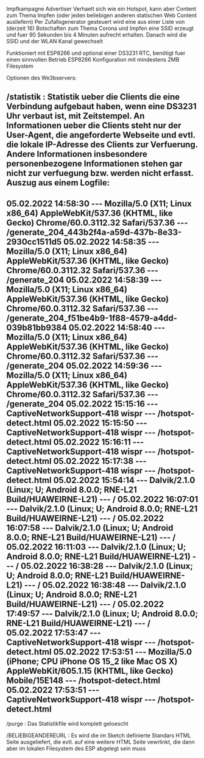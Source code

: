 Impfkampagne Advertiser
Verhaelt sich wie ein Hotspot, kann aber Content zum Thema Impfen (oder jeden beliebigen anderen statischen Web Content ausliefern)
Per Zufallsgenerator gesteuert wird eine aus einer Liste von (derzeit 16) Botschaften zum Thema Corona und Impfen eine SSID erzeugt und
fuer 90 Sekunden bis 4 Minuten aufrecht erhalten. Danach wird die SSID und der WLAN Kanal gewechselt

Funktioniert mit ESP8266 und optional einer DS3231 RTC, benötigt fuer einen sinnvollen Betrieb ESP8266 Konfiguration mit mindestens 2MB Filesystem

Optionen des We3bservers:

<IP-Adresse>/statistik   :
Statistik ueber die Clients die eine Verbindung aufgebaut haben, wenn eine DS3231 Uhr verbaut ist, mit Zeitstempel. An Informationen ueber die Clients
steht nur der User-Agent, die angeforderte Webseite und evtl. die lokale IP-Adresse des Clients zur Verfuerung. Andere Informationen insbesondere 
personenbezogene Informationen stehen gar nicht zur verfuegung bzw. werden nicht erfasst. 
Auszug aus einem Logfile:
------------------
05.02.2022 14:58:30 --- Mozilla/5.0 (X11; Linux x86_64) AppleWebKit/537.36 (KHTML, like Gecko) Chrome/60.0.3112.32 Safari/537.36 --- /generate_204_443b2f4a-a59d-437b-8e33-2930cc1511d5
05.02.2022 14:58:35 --- Mozilla/5.0 (X11; Linux x86_64) AppleWebKit/537.36 (KHTML, like Gecko) Chrome/60.0.3112.32 Safari/537.36 --- /generate_204
05.02.2022 14:58:39 --- Mozilla/5.0 (X11; Linux x86_64) AppleWebKit/537.36 (KHTML, like Gecko) Chrome/60.0.3112.32 Safari/537.36 --- /generate_204_f51be4b9-1f88-4579-a4dd-039b81bb9384
05.02.2022 14:58:40 --- Mozilla/5.0 (X11; Linux x86_64) AppleWebKit/537.36 (KHTML, like Gecko) Chrome/60.0.3112.32 Safari/537.36 --- /generate_204
05.02.2022 14:59:36 --- Mozilla/5.0 (X11; Linux x86_64) AppleWebKit/537.36 (KHTML, like Gecko) Chrome/60.0.3112.32 Safari/537.36 --- /generate_204
05.02.2022 15:15:16 --- CaptiveNetworkSupport-418 wispr --- /hotspot-detect.html
05.02.2022 15:15:50 --- CaptiveNetworkSupport-418 wispr --- /hotspot-detect.html
05.02.2022 15:16:11 --- CaptiveNetworkSupport-418 wispr --- /hotspot-detect.html
05.02.2022 15:17:38 --- CaptiveNetworkSupport-418 wispr --- /hotspot-detect.html
05.02.2022 15:54:14 --- Dalvik/2.1.0 (Linux; U; Android 8.0.0; RNE-L21 Build/HUAWEIRNE-L21) --- /
05.02.2022 16:07:01 --- Dalvik/2.1.0 (Linux; U; Android 8.0.0; RNE-L21 Build/HUAWEIRNE-L21) --- /
05.02.2022 16:07:58 --- Dalvik/2.1.0 (Linux; U; Android 8.0.0; RNE-L21 Build/HUAWEIRNE-L21) --- /
05.02.2022 16:11:03 --- Dalvik/2.1.0 (Linux; U; Android 8.0.0; RNE-L21 Build/HUAWEIRNE-L21) --- /
05.02.2022 16:38:28 --- Dalvik/2.1.0 (Linux; U; Android 8.0.0; RNE-L21 Build/HUAWEIRNE-L21) --- /
05.02.2022 16:38:48 --- Dalvik/2.1.0 (Linux; U; Android 8.0.0; RNE-L21 Build/HUAWEIRNE-L21) --- /
05.02.2022 17:49:57 --- Dalvik/2.1.0 (Linux; U; Android 8.0.0; RNE-L21 Build/HUAWEIRNE-L21) --- /
05.02.2022 17:53:47 --- CaptiveNetworkSupport-418 wispr --- /hotspot-detect.html
05.02.2022 17:53:51 --- Mozilla/5.0 (iPhone; CPU iPhone OS 15_2 like Mac OS X) AppleWebKit/605.1.15 (KHTML, like Gecko) Mobile/15E148 --- /hotspot-detect.html
05.02.2022 17:53:51 --- CaptiveNetworkSupport-418 wispr --- /hotspot-detect.html
---------------

<IP-Adresse>/purge  :
Das Statistikfile wird komplett geloescht

<IP-Adresse>/BELIEBIGEANDEREURL  :
Es wird die im Sketch definierte Standars HTML Seite ausgeliefert, die evtl. auf eine weitere HTML Seite vewrlinkt, die dann aber im lokalen Filesystem 
des ESP abgelegt sein muss


